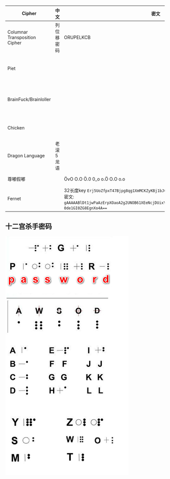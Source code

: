 | Cipher                        | 中文        | 密文                                                         | 有 Key | 明文                                      | Link                                                         |
| ----------------------------- | ----------- | ------------------------------------------------------------ | ------ | ----------------------------------------- | ------------------------------------------------------------ |
| Columnar Transposition Cipher | 列位移密码  | ORUPELKCB                                                    | CAP    | POKERCLUB                                 |                                                              |
| Piet                          |             |                                                              |        | ![](imgs/misc_steg_piet.gif)              | [Link](https://www.bertnase.de/npiet/npiet-execute.php)      |
| BrainFuck/Brainloller         |             |                                                              |        | ![](imgs/misc_steg_Brainloller.png)       | bftools.exe decode brainloller 1.png --output 1.txt          |
| Chicken                       |             |                                                              |        | Chicken Chicken Chicken Chicken           | [link](https://kyrita.top/%E5%A6%82%E4%BD%95%E4%BC%98%E9%9B%85%E5%9C%B0%E8%BE%93%E5%87%BAHelloWorld/) |
| Dragon Language               | 老滚 5 龙语 |                                                              |        | ![](imgs/misc_Cipher_dragon_language.png) |                                                              |
| 尊嘟假嘟                      |             | ÖvO O.O Ö.0 0_o o.Ö O.O o.o                                  |        | Hello                                     | [尊嘟假嘟翻译器 O.o](https://zdjd.vercel.app/)               |
| Fernet                        |             | 32长度key `Erj5UoZfpxT47Bjpg8qg1XmMCKZyKBj1bJ0otszVZPk=`<br />密文: `gAAAAABlDt1jwPaAzErpXOaoA2g2UNOB61XEeNcjDUixY0Xs1B7MDiiNzKxQtx3Pvvsqed97WqMCZbKO-0de1GI0ZG8EgnXo4A==` |        | flag{123}<br />特点 gAAAA                 |                                                              |

## 十二宫杀手密码

![](imgs/Misc_Cipher_十二宫杀手密码.jpg)
